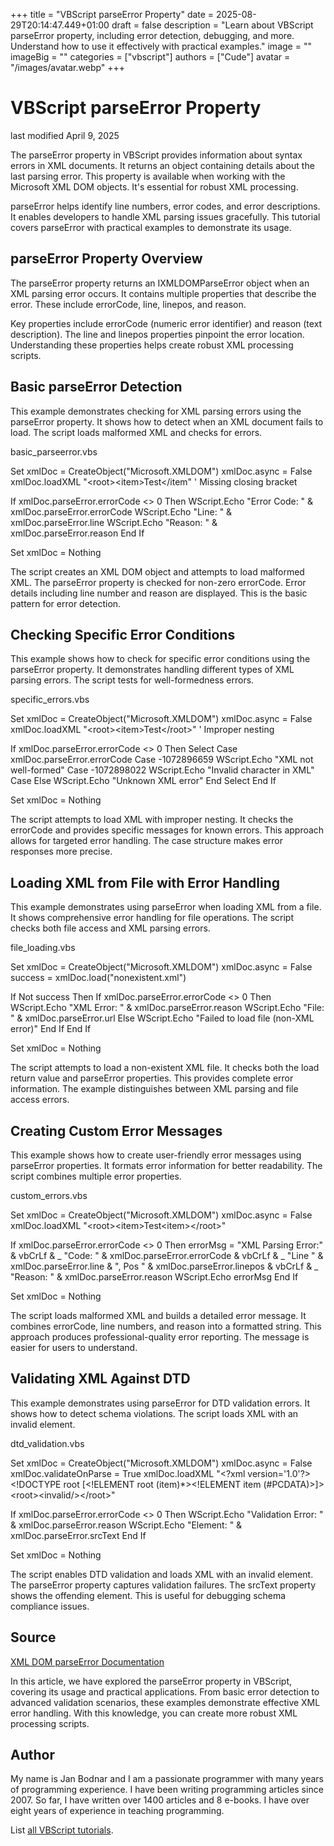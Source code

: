 +++
title = "VBScript parseError Property"
date = 2025-08-29T20:14:47.449+01:00
draft = false
description = "Learn about VBScript parseError property, including error detection, debugging, and more. Understand how to use it effectively with practical examples."
image = ""
imageBig = ""
categories = ["vbscript"]
authors = ["Cude"]
avatar = "/images/avatar.webp"
+++

# VBScript parseError Property

last modified April 9, 2025

The parseError property in VBScript provides information about 
syntax errors in XML documents. It returns an object containing details about 
the last parsing error. This property is available when working with the 
Microsoft XML DOM objects. It's essential for robust XML processing.

parseError helps identify line numbers, error codes, and error 
descriptions. It enables developers to handle XML parsing issues gracefully. 
This tutorial covers parseError with practical examples to 
demonstrate its usage.

## parseError Property Overview

The parseError property returns an IXMLDOMParseError object when 
an XML parsing error occurs. It contains multiple properties that describe 
the error. These include errorCode, line, linepos, and reason.

Key properties include errorCode (numeric error identifier) and reason (text 
description). The line and linepos properties pinpoint the error location. 
Understanding these properties helps create robust XML processing scripts.

## Basic parseError Detection

This example demonstrates checking for XML parsing errors using the 
parseError property. It shows how to detect when an XML document 
fails to load. The script loads malformed XML and checks for errors.

basic_parseerror.vbs
  

Set xmlDoc = CreateObject("Microsoft.XMLDOM")
xmlDoc.async = False
xmlDoc.loadXML "&lt;root&gt;&lt;item&gt;Test&lt;/item" ' Missing closing bracket

If xmlDoc.parseError.errorCode &lt;&gt; 0 Then
    WScript.Echo "Error Code: " &amp; xmlDoc.parseError.errorCode
    WScript.Echo "Line: " &amp; xmlDoc.parseError.line
    WScript.Echo "Reason: " &amp; xmlDoc.parseError.reason
End If

Set xmlDoc = Nothing

The script creates an XML DOM object and attempts to load malformed XML. The 
parseError property is checked for non-zero errorCode. Error 
details including line number and reason are displayed. This is the basic 
pattern for error detection.

## Checking Specific Error Conditions

This example shows how to check for specific error conditions using the 
parseError property. It demonstrates handling different types of 
XML parsing errors. The script tests for well-formedness errors.

specific_errors.vbs
  

Set xmlDoc = CreateObject("Microsoft.XMLDOM")
xmlDoc.async = False
xmlDoc.loadXML "&lt;root&gt;&lt;item&gt;Test&lt;/root&gt;" ' Improper nesting

If xmlDoc.parseError.errorCode &lt;&gt; 0 Then
    Select Case xmlDoc.parseError.errorCode
        Case -1072896659
            WScript.Echo "XML not well-formed"
        Case -1072898022
            WScript.Echo "Invalid character in XML"
        Case Else
            WScript.Echo "Unknown XML error"
    End Select
End If

Set xmlDoc = Nothing

The script attempts to load XML with improper nesting. It checks the errorCode 
and provides specific messages for known errors. This approach allows for 
targeted error handling. The case structure makes error responses more precise.

## Loading XML from File with Error Handling

This example demonstrates using parseError when loading XML from 
a file. It shows comprehensive error handling for file operations. The script 
checks both file access and XML parsing errors.

file_loading.vbs
  

Set xmlDoc = CreateObject("Microsoft.XMLDOM")
xmlDoc.async = False
success = xmlDoc.load("nonexistent.xml")

If Not success Then
    If xmlDoc.parseError.errorCode &lt;&gt; 0 Then
        WScript.Echo "XML Error: " &amp; xmlDoc.parseError.reason
        WScript.Echo "File: " &amp; xmlDoc.parseError.url
    Else
        WScript.Echo "Failed to load file (non-XML error)"
    End If
End If

Set xmlDoc = Nothing

The script attempts to load a non-existent XML file. It checks both the load 
return value and parseError properties. This provides complete error 
information. The example distinguishes between XML parsing and file access 
errors.

## Creating Custom Error Messages

This example shows how to create user-friendly error messages using 
parseError properties. It formats error information for better 
readability. The script combines multiple error properties.

custom_errors.vbs
  

Set xmlDoc = CreateObject("Microsoft.XMLDOM")
xmlDoc.async = False
xmlDoc.loadXML "&lt;root&gt;&lt;item&gt;Test&lt;item&gt;&lt;/root&gt;"

If xmlDoc.parseError.errorCode &lt;&gt; 0 Then
    errorMsg = "XML Parsing Error:" &amp; vbCrLf &amp; _
               "Code: " &amp; xmlDoc.parseError.errorCode &amp; vbCrLf &amp; _
               "Line " &amp; xmlDoc.parseError.line &amp; ", Pos " &amp; xmlDoc.parseError.linepos &amp; vbCrLf &amp; _
               "Reason: " &amp; xmlDoc.parseError.reason
    WScript.Echo errorMsg
End If

Set xmlDoc = Nothing

The script loads malformed XML and builds a detailed error message. It combines 
errorCode, line numbers, and reason into a formatted string. This approach 
produces professional-quality error reporting. The message is easier for users 
to understand.

## Validating XML Against DTD

This example demonstrates using parseError for DTD validation 
errors. It shows how to detect schema violations. The script loads XML with 
an invalid element.

dtd_validation.vbs
  

Set xmlDoc = CreateObject("Microsoft.XMLDOM")
xmlDoc.async = False
xmlDoc.validateOnParse = True
xmlDoc.loadXML "&lt;?xml version='1.0'?&gt;&lt;!DOCTYPE root [&lt;!ELEMENT root (item)*&gt;&lt;!ELEMENT item (#PCDATA)&gt;]&gt;&lt;root&gt;&lt;invalid/&gt;&lt;/root&gt;"

If xmlDoc.parseError.errorCode &lt;&gt; 0 Then
    WScript.Echo "Validation Error: " &amp; xmlDoc.parseError.reason
    WScript.Echo "Element: " &amp; xmlDoc.parseError.srcText
End If

Set xmlDoc = Nothing

The script enables DTD validation and loads XML with an invalid element. The 
parseError property captures validation failures. The srcText 
property shows the offending element. This is useful for debugging schema 
compliance issues.

## Source

[XML DOM parseError Documentation](https://learn.microsoft.com/en-us/previous-versions/windows/internet-explorer/ie-developer/scripting-articles/ms757019(v=vs.84))

In this article, we have explored the parseError property in 
VBScript, covering its usage and practical applications. From basic error 
detection to advanced validation scenarios, these examples demonstrate 
effective XML error handling. With this knowledge, you can create more robust 
XML processing scripts.

## Author

My name is Jan Bodnar and I am a passionate programmer with many years of
programming experience. I have been writing programming articles since 2007. So
far, I have written over 1400 articles and 8 e-books. I have over eight years of
experience in teaching programming.

List [all VBScript tutorials](/vbscript/).